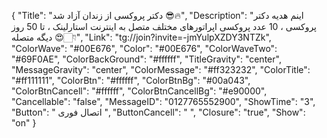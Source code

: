 
{
"Title": "دکتر پروکسی از زندان آزاد شد 😎🔥",
"Description": "اینم هدیه دکتر پروکسی ، 10 عدد پروکسی اپراتورهای مختلف متصل به اینترنت استارلینک ، تا 50 روز دیگه متصله 😍👇🏻",
"Link": "tg://join?invite=-jmYulpXZDY3NTZk",
"ColorWave": "#00E676",
"Color": "#00E676",
"ColorWaveTwo": "#69F0AE",
"ColorBackGround": "#ffffff",
"TitleGravity": "center",
"MessageGravity": "center",
"ColorMessage": "#ff323232",
"ColorTitle": "#ff111111",
"ColorBtn": "#ffffff",
"ColorBtnBg": "#00a043",
"ColorBtnCancell": "#ffffff",
"ColorBtnCancellBg": "#e90000",
"Cancellable": "false",
"MessageID": "0127765552900",
"ShowTime": "3",
"Button": " اتصال فوری ",
"ButtonCancell": "  ",
"Closure": "true",
"Show": "on"
}
